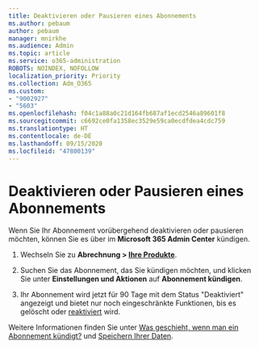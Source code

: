 ```yaml
---
title: Deaktivieren oder Pausieren eines Abonnements
ms.author: pebaum
author: pebaum
manager: mnirkhe
ms.audience: Admin
ms.topic: article
ms.service: o365-administration
ROBOTS: NOINDEX, NOFOLLOW
localization_priority: Priority
ms.collection: Adm_O365
ms.custom:
- "9002927"
- "5603"
ms.openlocfilehash: f04c1a88a0c21d164fb687af1ecd2546a89601f8
ms.sourcegitcommit: c6692ce0fa1358ec3529e59ca0ecdfdea4cdc759
ms.translationtype: HT
ms.contentlocale: de-DE
ms.lasthandoff: 09/15/2020
ms.locfileid: "47800139"
---
```

# <a name="suspend-or-pause-a-subscription"></a>Deaktivieren oder Pausieren eines Abonnements

Wenn Sie Ihr Abonnement vorübergehend deaktivieren oder pausieren möchten, können Sie es über im **Microsoft 365 Admin Center** kündigen.

1. Wechseln Sie zu **Abrechnung > [Ihre Produkte](https://go.microsoft.com/fwlink/p/?linkid=842054)**.

2. Suchen Sie das Abonnement, das Sie kündigen möchten, und klicken Sie unter **Einstellungen und Aktionen** auf **Abonnement kündigen**.

3. Ihr Abonnement wird jetzt für 90 Tage mit dem Status "Deaktiviert" angezeigt und bietet nur noch eingeschränkte Funktionen, bis es gelöscht oder [reaktiviert](https://docs.microsoft.com/microsoft-365/commerce/subscriptions/reactivate-your-subscription?view=o365-worldwide) wird.

Weitere Informationen finden Sie unter [Was geschieht, wenn man ein Abonnement kündigt?](https://docs.microsoft.com/microsoft-365/commerce/subscriptions/cancel-your-subscription?view=o365-worldwide#what-happens-when-you-cancel-a-subscription) und [Speichern Ihrer Daten](https://go.microsoft.com/fwlink/p/?linkid=842054).
